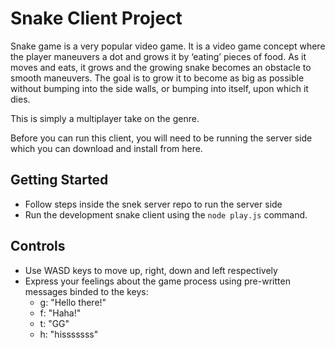 # Snake Client Project

Snake game is a very popular video game. It is a video game concept where the player maneuvers a dot and grows it by ‘eating’ pieces of food. As it moves and eats, it grows and the growing snake becomes an obstacle to smooth maneuvers. The goal is to grow it to become as big as possible without bumping into the side walls, or bumping into itself, upon which it dies.

This is simply a multiplayer take on the genre.

Before you can run this client, you will need to be running the server side which you can download and install from here. 

## Getting Started

- Follow steps inside the snek server repo to run the server side
- Run the development snake client using the `node play.js` command.

## Controls
- Use WASD keys to move up, right, down and left respectively
- Express your feelings about the game process using pre-written messages binded to the keys:
  * g: "Hello there!"
  * f: "Haha!"
  * t: "GG"
  * h: "hisssssss"
